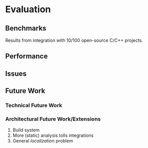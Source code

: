# Evaluation

## Benchmarks

Results from integration with 10/100 open-source C/C++ projects.

## Performance

## Issues

## Future Work

### Technical Future Work

### Architectural Future Work/Extensions

1. Build system
2. More (static) analysis tolls integrations
3. General *localization* problem
